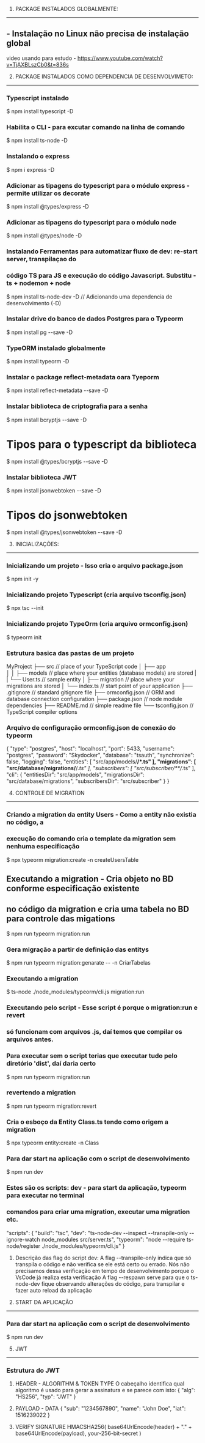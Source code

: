 
1. PACKAGE INSTALADOS GLOBALMENTE:
----------------------------------
## - Instalação no Linux não precisa de instalação global
video usando para estudo - https://www.youtube.com/watch?v=TjAXBLszCb0&t=836s

2. PACKAGE INSTALADOS COMO DEPENDENCIA DE DESENVOLVIMETO:
---------------------------------------------------------

### Typescript instalado 
$ npm install typescript -D

### Habilita o CLI - para excutar comando na linha de comando
$ npm install ts-node -D

### Instalando o express
$ npm i express -D

### Adicionar as tipagens do typescript para o módulo express - permite utilizar os decorate
$ npm install @types/express -D

### Adicionar as tipagens do typescript para o módulo node
$ npm install @types/node -D

### Instalando Ferramentas para automatizar fluxo de dev: re-start server, transpilaçao do  
### código TS para JS e execução do código Javascript. Substitu - ts + nodemon + node
$ npm install ts-node-dev -D   // Adicionando uma dependencia de desenvolvimento (-D)

### Instalar drive do banco de dados Postgres para o Typeorm
$ npm install pg --save -D

### TypeORM instalado globalmente
$ npm install typeorm -D

### Instalar o package reflect-metadata oara Tyeporm
$ npm install reflect-metadata --save -D

### Instalar biblioteca de criptografia para a senha
$ npm install bcryptjs --save -D

# Tipos para o typescript da biblioteca
$ npm install @types/bcryptjs --save -D

### Instalar biblioteca JWT
$ npm install jsonwebtoken --save -D 

# Tipos do jsonwebtoken
$ npm install @types/jsonwebtoken --save -D 

3. INICIALIZAÇÕES:
-----------------

### Inicializando um projeto - Isso cria o arquivo package.json
$ npm init -y

### Inicializando projeto Typescript (cria arquivo tsconfig.json)
$ npx tsc --init

### Inicializando projeto TypeOrm (cria arquivo ormconfig.json)
$ typeorm init

### Estrutura basica das pastas de um projeto
MyProject
├── src              // place of your TypeScript code
│   ├── app          
│   │   ├── models   // place where your entities (database models) are stored
|   |   └── User.ts  // sample entity
│   ├── migration    // place where your migrations are stored
│   └── index.ts     // start point of your application
├── .gitignore       // standard gitignore file
├── ormconfig.json   // ORM and database connection configuration
├── package.json     // node module dependencies
├── README.md        // simple readme file
└── tsconfig.json    // TypeScript compiler options

### Arquivo de configuração ormconfig.json de conexão do typeorm
{
  "type": "postgres",
  "host": "localhost",
  "port": 5433,
  "username": "postgres",
  "password": "Skydocker",
  "database": "tsauth",
  "synchronize": false,
  "logging": false,
  "entities": [
    "src/app/models/**/*.ts"
   ],
  "migrations": [
    "src/database/migrations/**/*.ts"
  ],
  "subscribers": [
    "src/subscriber/**/*.ts"
  ],
  "cli": { 
    "entitiesDir": "src/app/models",
    "migrationsDir": "src/database/migrations",
    "subscribersDir": "src/subscriber"
  }
}

4. CONTROLE DE MIGRATION
------------------------
### Criando a migration da entity Users - Como a entity não existia no código, a  
### execução do comando cria o template da migration sem nenhuma especificação
$ npx typeorm migration:create -n createUsersTable

## Executando a migration - Cria objeto no BD conforme especificação existente 
## no código da migration e cria uma tabela no BD para controle das migations
$ npm run typeorm migration:run

### Gera migração a partir de definição das entitys
$ npm run typeorm migration:genarate -- -n CriarTabelas

### Executando a migration
$ ts-node ./node_modules/typeorm/cli.js migration:run

### Executando pelo script - Esse script é porque o migration:run e revert
### só funcionam com arquivos .js, daí temos que compilar os arquivos antes.
### Para executar sem o script terias que executar tudo pelo diretório 'dist', daí daria certo
$ npm run typeorm migration:run

### revertendo a migration
$ npm run typeorm migration:revert

### Cria o esboço da Entity Class.ts tendo como origem a migration
$ npx typeorm entity:create -n Class

### Para dar start na aplicação com o script de desenvolvimento
$ npm run dev

### Estes são os scripts: dev - para start da aplicação, typeorm para executar no terminal
### comandos para criar uma migration, executar uma migration etc.
  "scripts": {
    "build": "tsc",
    "dev": "ts-node-dev --inspect --transpile-only --ignore-watch node_modules src/server.ts",
    "typeorm": "node --require ts-node/register ./node_modules/typeorm/cli.js"
  }

1. Descrição das flag do script dev:
  A flag --transpile-only indica que só transpila o código e não verifica se ele está certo ou errado. Nós não precisamos dessa verificação em tempo de desenvolvimento porque o VsCode já realiza esta verificação
  A flag --respawn serve para que o ts-node-dev fique observando alterações do código, para transpilar e fazer auto reload da aplicação

5. START DA APLICAÇÃO
---------------------

### Para dar start na aplicação com o script de desenvolvimento
$ npm run dev

5. JWT
---------------------

### Estrutura do JWT
1) HEADER - ALGORITHM & TOKEN TYPE
   O cabeçalho identifica qual algoritmo é usado para gerar a assinatura e se parece com isto:
{
  "alg": "HS256",
  "typ": "JWT"
}

2) PAYLOAD - DATA
{
  "sub": "1234567890",
  "name": "John Doe",
  "iat": 1516239022
}

3) VERIFY SIGNATURE
HMACSHA256(
  base64UrlEncode(header) + "." +
  base64UrlEncode(payload),
  your-256-bit-secret
)